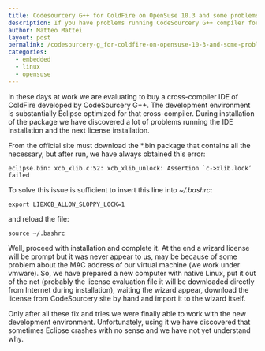 ```yaml
---
title: Codesourcery G++ for ColdFire on OpenSuse 10.3 and some problems during IDE installation
description: If you have problems running CodeSourcery G++ compiler for ColdFire on OpenSuse, this article explains how to solve them
author: Matteo Mattei
layout: post
permalink: /codesourcery-g_for-coldfire-on-opensuse-10-3-and-some-problems-during-ide-installation/
categories:
  - embedded
  - linux
  - opensuse
---
```

In these days at work we are evaluating to buy a cross-compiler IDE of ColdFire developed by CodeSourcery G++. The development environment is substantially Eclipse optimized for that cross-compiler. During installation of the package we have discovered a lot of problems running the IDE installation and the next license installation.

From the official site must download the *.bin package that contains all the necessary, but after run, we have always obtained this error:

```
eclipse.bin: xcb_xlib.c:52: xcb_xlib_unlock: Assertion `c->xlib.lock’ failed
```

To solve this issue is sufficient to insert  this line into *~/.bashrc*:

```
export LIBXCB_ALLOW_SLOPPY_LOCK=1
```

and reload the file:

```
source ~/.bashrc
```

Well, proceed with installation and complete it. At the end a wizard license will be prompt but it was never appear to us, may be because of some problem about the MAC address of our virtual machine (we work under vmware). So, we have prepared a new computer with native Linux, put it out of the net (probably the license evaluation file it will be downloaded directly from Internet during installation), waiting the wizard appear, download the license from CodeSourcery site by hand and import it to the wizard itself.

Only after all these fix and tries we were finally able to work with the new development environment. Unfortunately, using it we have discovered that sometimes Eclipse crashes with no sense and we have not yet understand why.
